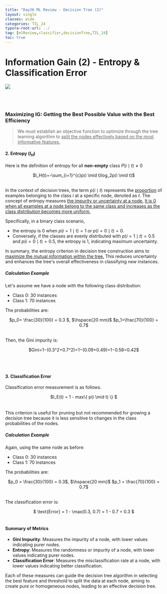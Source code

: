 ```yaml
---
title: "Day36 ML Review - Decision Tree (2)"
layout: single
classes: wide
categories: TIL_24
typora-root-url: ../
tag: [mlReview,classifier,decisionTree,TIL_24]
toc: true 
---
```


#  Information Gain (2) - Entropy & Classification Error 

<img src="/blog/images/2024-07-29-TIL24_Day36/ED99A730-8EE3-4156-A6F2-9554CE5EC257.jpeg">

<br><br>

### Maximizing IG: Getting the Best Possible Value with the Best Efficiency

> We must establish an objective function to optimize through the tree learning algorithm to <u>split the nodes effectively based on the most informative features.</u> 

#### 2. Entropy ($I_H$)

Here is the definition of entropy for all **non-empty** class $P(i \mid t) \neq 0$

<center>
  $I_H(t)=-\sum_{i=1}^{c}p(i \mid t)log_2p(i \mid t)$ <br><br>
</center>


In the context of decision trees, the term $p(i\mid t)$ represents the <u>proportion</u> of examples belonging to the class $i$ at a specific node, denoted as $t$. The concept of entropy measures <u>the impurity or uncertainty at a node.</u> <u>It is 0 when all examples at a node belong to the same class and increases as the class distribution becomes more uniform.</u> 

Specifically, in a binary class scenario, 

- the entropy is 0 when $p(i=1 \mid t)=1$ or $p(i=0 \mid t)=0$. 
- Conversely, if the classes are evenly distributed with $p(i=1 \mid t)=0.5$ and $p(i=0 \mid t)=0.5$, the entropy is 1, indicating maximum uncertainty. 

In summary, the entropy criterion in decision tree construction aims to <u>maximize the mutual information within the tree.</u> This reduces uncertainty and enhances the tree's overall effectiveness in classifying new instances.<br>



##### 	Calculation Example

Let's assume we have a node with the following class distribution:

- Class 0: 30 instances 
- Class 1: 70 instances

The probabilities are:

<center>
  $p_0= \frac{30}{100} = 0.3 $, $\hspace{20 mm}$ $p_1=\frac{70}{100} = 0.7$
<br><br>
  </center>



Then, the Gini impurity is:

<center>
  $Gini=1−(0.3^2+0.7^2)=1−(0.09+0.49)=1−0.58=0.42$
</center>

<br><br>




#### 3. Classification Error

Classification error measurement is as follows.

<center>
  $I_E(t) = 1 - max\{ p(i \mid t) \} $
<br><br><Br>
</center>
This criterion is useful for pruning but not recommended for growing a decision tree because it is less sensitive to changes in the class probabilities of the nodes.

##### Calculation Example
Again, using the same node as before:

- Class 0: 30 instances
- Class 1: 70 instances

The probabilities are:

<center>
  $p_0 = \frac{30}{100} = 0.3$, $\hspace{20 mm}$
  $p_1 = \frac{70}{100} = 0.7$ <br><br>
</center>


The classification error is:

<center>
  $ \text{Error} = 1 - \max(0.3, 0.7) = 1 - 0.7 = 0.3 $
</center>


<br>


#### Summary of Metrics
- **Gini Impurity**: Measures the impurity of a node, with lower values indicating purer nodes.
- **Entropy**: Measures the randomness or impurity of a node, with lower values indicating purer nodes.
- **Classification Error**: Measures the misclassification rate at a node, with lower values indicating better classification.

Each of these measures can guide the decision tree algorithm in selecting the best feature and threshold to split the data at each node, aiming to create pure or homogeneous nodes, leading to an effective decision tree.





<br><br>

